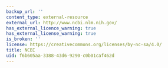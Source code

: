 ```yaml
---
backup_url: ''
content_type: external-resource
external_url: http://www.ncbi.nlm.nih.gov/
has_external_licence_warning: true
has_external_license_warning: true
is_broken: ''
license: https://creativecommons.org/licenses/by-nc-sa/4.0/
title: NCBI
uid: f6b605aa-3388-43d6-9290-c0b01caf462d
---
```

